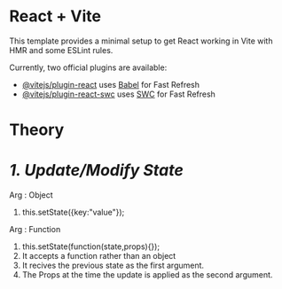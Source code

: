 # React + Vite

This template provides a minimal setup to get React working in Vite with HMR and some ESLint rules.

Currently, two official plugins are available:

- [@vitejs/plugin-react](https://github.com/vitejs/vite-plugin-react/blob/main/packages/plugin-react/README.md) uses [Babel](https://babeljs.io/) for Fast Refresh
- [@vitejs/plugin-react-swc](https://github.com/vitejs/vite-plugin-react-swc) uses [SWC](https://swc.rs/) for Fast Refresh


# Theory

# _1. Update/Modify State_

Arg : Object
1. this.setState({key:"value"});

Arg : Function
1. this.setState(function(state,props){});
2. It accepts a function rather than an object
3. It recives the previous state as the first argument.
4. The Props at the time the update is applied as the second argument.

